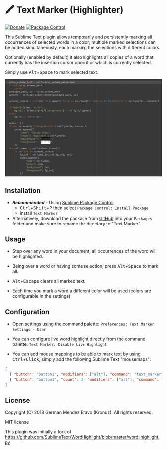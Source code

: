 # 🖍 Text Marker (Highlighter)

[![Donate](https://img.shields.io/badge/Donate-PayPal-green.svg)](https://www.paypal.me/Kronuz/25)
[![Package Control](https://img.shields.io/packagecontrol/dt/Text%20Marker.svg)](https://packagecontrol.io/packages/Text%20Marker)

This Sublime Text plugin allows temporarily and persistently marking all
occurrences of selected words in a color; multiple marked selections can be
added simultaneously, each marking the selections with different colors.

Optionally (enabled by default) it also highlights all copies of a word that
currently has the insertion cursor upon it or which is currently selected.

Simply use <kbd>Alt</kbd>+<kbd>Space</kbd> to mark selected text.

![Description](screenshots/screenshot.gif?raw=true)


## Installation

- **_Recommended_** - Using [Sublime Package Control](https://packagecontrol.io "Sublime Package Control")
    - <kbd>Ctrl</kbd>+<kbd>Shift</kbd>+<kbd>P</kbd> then select `Package Control: Install Package`
    - install `Text Marker`
- Alternatively, download the package from [GitHub](https://github.com/Kronuz/TextMarker "Text Marker") into your `Packages` folder and make sure to rename the directory to "Text Marker".


## Usage

- Step over any word in your document, all occurrences of the word will be highlighted.

- Being over a word or having some selection, press <kbd>Alt</kbd>+<kbd>Space</kbd> to mark all.

- <kbd>Alt</kbd>+<kbd>Escape</kbd> clears all marked text.

- Each time you mark a word a different color will be used (colors are configurable in the settings)


## Configuration

- Open settings using the command palette:
  `Preferences: Text Marker Settings - User`

- You can configure live word highlight directly from the command palette:
  `Text Marker: Disable Live Highlight`

- You can add mouse mappings to be able to mark text by using <kbd>Ctrl</kbd>+<kbd>Click</kbd>;
  simply add the following Sublime Text "mousemaps":

```json
[
  { "button": "button1", "modifiers": ["alt"], "command": "text_marker", "press_command": "drag_select" },
  { "button": "button1", "count": 2, "modifiers": ["alt"], "command": "text_marker_clear", "press_command": "drag_select" }
]
```


## License

Copyright (C) 2018 German Mendez Bravo (Kronuz). All rights reserved.

MIT license

This plugin was initially a fork of
https://github.com/SublimeText/WordHighlight/blob/master/word_highlight.py

